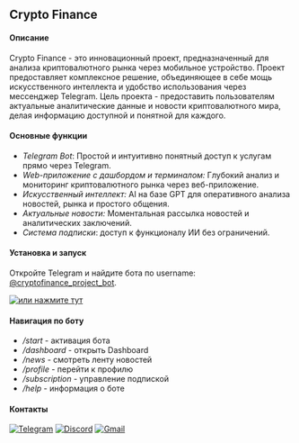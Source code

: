 ## Crypto Finance

#### Описание
Crypto Finance - это инновационный проект, предназначенный
для анализа криптовалютного рынка через мобильное 
устройство. Проект предоставляет комплексное решение,
объединяющее в себе мощь искусственного интеллекта и 
удобство использования через мессенджер Telegram. 
Цель проекта - предоставить пользователям актуальные 
аналитические данные и новости криптовалютного мира, 
делая информацию доступной и понятной для каждого.

#### Основные функции
- *Telegram Bot*: Простой и интуитивно понятный доступ
к услугам прямо через Telegram.
- *Web-приложение с дашбордом и терминалом:* Глубокий анализ
и мониторинг криптовалютного рынка через веб-приложение.
- *Искусственный интеллект:* AI на базе GPT для оперативного
анализа новостей, рынка и простого общения.
- *Актуальные новости:* Моментальная рассылка новостей
и аналитических заключений.
- *Система подписки*: доступ к функционалу ИИ без ограничений.

#### Установка и запуск
Откройте Telegram и найдите бота по username:
[@cryptofinance_project_bot](https://t.me/cryptofinance_project_bot).

[![или нажмите тут](https://img.shields.io/badge/%D0%B8%D0%BB%D0%B8%20%D0%BD%D0%B0%D0%B6%D0%BC%D0%B8%D1%82%D0%B5%20%D1%82%D1%83%D1%82-212529)](https://t.me/cryptofinance_project_bot)

#### Навигация по боту
- */start* - активация бота
- */dashboard* - открыть Dashboard
- */news* - смотреть ленту новостей
- */profile* - перейти к профилю
- */subscription* - управление подпиской
- */help* - информация о боте


#### Контакты
[![Telegram](https://img.shields.io/badge/Telegram-212529?logo=Telegram&logoColor=orange&color=212529)](https://t.me/Kazakov_KB) [![Discord](https://img.shields.io/badge/Discord-212529?logo=Discord&logoColor=orange&color=212529)](https://discord.com/users/kazakovkirill) [![Gmail](https://img.shields.io/badge/Gmail-212529?logo=gmail&logoColor=orange&color=212529)](mailto:kazakovkirill.mail@gmail.com)
